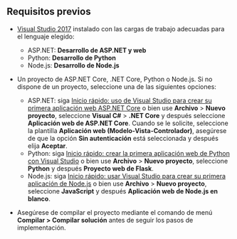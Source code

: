 ## <a name="prerequisites"></a>Requisitos previos

* [Visual Studio 2017](https://visualstudio.microsoft.com/downloads/?utm_medium=microsoft&utm_source=docs.microsoft.com&utm_campaign=button+cta&utm_content=download+vs2017) instalado con las cargas de trabajo adecuadas para el lenguaje elegido:
  * ASP.NET: **Desarrollo de ASP.NET y web**
  * Python: **Desarrollo de Python**
  * Node.js: **Desarrollo de Node.js**

* Un proyecto de ASP.NET Core, .NET Core, Python o Node.js. Si no dispone de un proyecto, seleccione una de las siguientes opciones:
  * ASP.NET: siga [Inicio rápido: uso de Visual Studio para crear su primera aplicación web ASP.NET Core](../../ide/quickstart-aspnet-core.md) o bien use **Archivo** > **Nuevo proyecto**, seleccione **Visual C#** > **.NET Core** y después seleccione **Aplicación web de ASP.NET Core**. Cuando se le solicite, seleccione la plantilla **Aplicación web (Modelo-Vista-Controlador)**, asegúrese de que la opción **Sin autenticación** está seleccionada y después elija **Aceptar**.
  * Python: siga [Inicio rápido: crear la primera aplicación web de Python con Visual Studio](../../ide/quickstart-python.md) o bien use **Archivo** > **Nuevo proyecto**, seleccione **Python** y después **Proyecto web de Flask**.
  * Node.js: siga [Inicio rápido: usar Visual Studio para crear su primera aplicación de Node.js](../../ide/quickstart-nodejs.md) o bien use **Archivo** > **Nuevo proyecto**, seleccione **JavaScript** y después **Aplicación web de Node.js en blanco**.

* Asegúrese de compilar el proyecto mediante el comando de menú **Compilar > Compilar solución** antes de seguir los pasos de implementación.